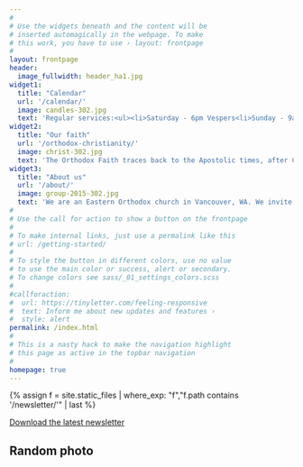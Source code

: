 ```yaml
---
#
# Use the widgets beneath and the content will be
# inserted automagically in the webpage. To make
# this work, you have to use › layout: frontpage
#
layout: frontpage
header:
  image_fullwidth: header_ha1.jpg
widget1:
  title: "Calendar"
  url: '/calendar/'
  image: candles-302.jpg
  text: 'Regular services:<ul><li>Saturday - 6pm Vespers<li>Sunday - 9am Liturgy</ul>+ weekday services...'
widget2:
  title: "Our faith"
  url: '/orthodox-christianity/'
  image: christ-302.jpg
  text: 'The Orthodox Faith traces back to the Apostolic times, after Christ’s Resurrection. There are approximately 250 million Orthodox Christians worldwide and 1.3 percent of the population in the United States.'
widget3:
  title: "About us"
  url: '/about/'
  image: group-2015-302.jpg
  text: 'We are an Eastern Orthodox church in Vancouver, WA. We invite you to join us for worship and fellowship!'
#
# Use the call for action to show a button on the frontpage
#
# To make internal links, just use a permalink like this
# url: /getting-started/
#
# To style the button in different colors, use no value
# to use the main color or success, alert or secondary.
# To change colors see sass/_01_settings_colors.scss
#
#callforaction:
#  url: https://tinyletter.com/feeling-responsive
#  text: Inform me about new updates and features ›
#  style: alert
permalink: /index.html
#
# This is a nasty hack to make the navigation highlight
# this page as active in the topbar navigation
#
homepage: true
---
```


{% assign f = site.static_files | where_exp: "f","f.path contains '/newsletter/'" | last %}
<div class="row t60 b60">
    <div class="small-12 text-center columns">
        <a class="button large radius {{ page.callforaction.style }}" href="{{ site.url }}{{ f.path }}" target="_blank" >Download the latest newsletter</a>
    </div>
</div>

<div class="row t60 b60">
    <div class="small-12 text-center columns">
        <h2 class="font-size-h3 t10 b15">Random photo</h2>
        <div id="random-image-frontpage"></div>
        <script src="https://code.jquery.com/jquery-3.4.1.min.js"></script>
        <script type="text/javascript">
        /*idea: https://piwigo.org/forum/viewtopic.php?id=28334*/
        var pwg_api = "https://photo.holy12.org/ws.php?format=json&method=pwg.categories.getImages&per_page=1&page=1&order=random";
        $.getJSON(pwg_api, function (json) {
            var images = json.result.images;
            $.each( images, function ( i, image ) {
            var src = image.derivatives.small.url;
            var height = image.derivatives.small.height;
            var name = image.file;
            var link = image.categories[0].page_url;
            $('#random-image-frontpage').append('<a href="' + link + '" target="_blank"><img class="img-shadow" src="' + src + '"/></a>');
            });
        });
        </script>
    </div>
</div>
